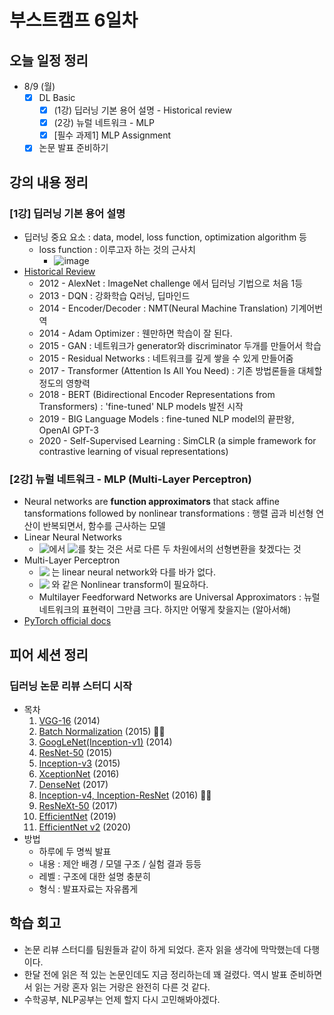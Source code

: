 # 부스트캠프 6일차

## 오늘 일정 정리

* 8/9 (월)
  - [x] DL Basic
    - [x] (1강) 딥러닝 기본 용어 설명 - Historical review
    - [x] (2강) 뉴럴 네트워크 - MLP
    - [x] [필수 과제1] MLP Assignment
    
  - [x] 논문 발표 준비하기

## 강의 내용 정리

### [1강] 딥러닝 기본 용어 설명

* 딥러닝 중요 요소 : data, model, loss function, optimization algorithm 등
  * loss function : 이루고자 하는 것의 근사치
    * ![image](https://user-images.githubusercontent.com/35680202/128652035-6e7f92a1-2929-4e2f-9b05-0873aefdc5d8.png)
* [Historical Review](https://dennybritz.com/blog/deep-learning-most-important-ideas/)
  * 2012 - AlexNet : ImageNet challenge 에서 딥러닝 기법으로 처음 1등
  * 2013 - DQN : 강화학습 Q러닝, 딥마인드
  * 2014 - Encoder/Decoder : NMT(Neural Machine Translation) 기계어번역
  * 2014 - Adam Optimizer : 웬만하면 학습이 잘 된다.
  * 2015 - GAN : 네트워크가 generator와 discriminator 두개를 만들어서 학습
  * 2015 - Residual Networks : 네트워크를 깊게 쌓을 수 있게 만들어줌
  * 2017 - Transformer (Attention Is All You Need) : 기존 방법론들을 대체할 정도의 영향력
  * 2018 - BERT (Bidirectional Encoder Representations from Transformers) : 'fine-tuned' NLP models 발전 시작
  * 2019 - BIG Language Models : fine-tuned NLP model의 끝판왕, OpenAI GPT-3
  * 2020 - Self-Supervised Learning : SimCLR (a simple framework for contrastive learning of visual representations)

### [2강] 뉴럴 네트워크 - MLP (Multi-Layer Perceptron)

* Neural networks are **function approximators** that stack affine tansformations  followed by nonlinear transformations : 행렬 곱과 비선형 연산이 반복되면서, 함수를 근사하는 모델
* Linear Neural Networks
  * <!-- $y = W^Tx + b$ --> <img style="transform: translateY(0.1em); background: white;" src="https://render.githubusercontent.com/render/math?math=y%20%3D%20W%5ETx%20%2B%20b">에서 <!-- $W$ --> <img style="transform: translateY(0.1em); background: white;" src="https://render.githubusercontent.com/render/math?math=W">를 찾는 것은 서로 다른 두 차원에서의 선형변환을 찾겠다는 것
* Multi-Layer Perceptron
  * <!-- $y = W_2^Th = W_2^T W_1^T x$ --> <img style="transform: translateY(0.1em); background: white;" src="https://render.githubusercontent.com/render/math?math=y%20%3D%20W_2%5ETh%20%3D%20W_2%5ET%20W_1%5ET%20x">​ 는 linear neural network와 다를 바가 없다.
  * <!-- $y = W_2^Th = W_2^T \rho(W_1^T x)$ --> <img style="transform: translateY(0.1em); background: white;" src="https://render.githubusercontent.com/render/math?math=y%20%3D%20W_2%5ETh%20%3D%20W_2%5ET%20%5Crho(W_1%5ET%20x)">​ 와 같은 Nonlinear transform이 필요하다.
  * Multilayer Feedforward Networks are Universal Approximators : 뉴럴 네트워크의 표현력이 그만큼 크다. 하지만 어떻게 찾을지는 (알아서해)
* [PyTorch official docs](https://pytorch.org/docs/stable/nn.html)

## 피어 세션 정리

### 딥러닝 논문 리뷰 스터디 시작

* 목차
  1. [VGG-16](https://arxiv.org/abs/1409.1556) (2014)
  2. [Batch Normalization](https://arxiv.org/pdf/1502.03167.pdf) (2015) 🙋‍♀️
  3. [GoogLeNet(Inception-v1)](https://www.cv-foundation.org/openaccess/content_cvpr_2015/papers/Szegedy_Going_Deeper_With_2015_CVPR_paper.pdf) (2014)
  4. [ResNet-50](https://arxiv.org/abs/1512.03385) (2015)
  5. [Inception-v3](https://arxiv.org/abs/1512.00567v3) (2015)
  6. [XceptionNet](https://arxiv.org/abs/1610.02357) (2016)
  7. [DenseNet](https://arxiv.org/abs/1608.06993) (2017)
  8. [Inception-v4, Inception-ResNet](https://arxiv.org/abs/1602.07261v2) (2016) 🙋‍♀️
  9. [ResNeXt-50](https://arxiv.org/abs/1611.05431) (2017)
  10. [EfficientNet](https://arxiv.org/abs/1905.11946) (2019)
  11. [EfficientNet v2](https://arxiv.org/pdf/2104.00298.pdf) (2020)
* 방법
  * 하루에 두 명씩 발표
  * 내용 : 제안 배경 / 모델 구조 / 실험 결과 등등
  * 레벨 : 구조에 대한 설명 충분히
  * 형식 : 발표자료는 자유롭게

## 학습 회고

* 논문 리뷰 스터디를 팀원들과 같이 하게 되었다. 혼자 읽을 생각에 막막했는데 다행이다.
* 한달 전에 읽은 적 있는 논문인데도 지금 정리하는데 꽤 걸렸다. 역시 발표 준비하면서 읽는 거랑 혼자 읽는 거랑은 완전히 다른 것 같다.
* 수학공부, NLP공부는 언제 할지 다시 고민해봐야겠다.

